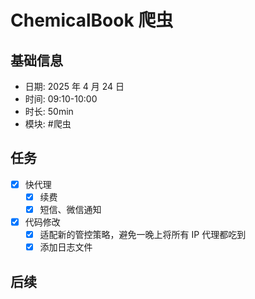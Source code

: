 # ChemicalBook 爬虫

## 基础信息

- 日期: 2025 年 4 月 24 日
- 时间: 09:10-10:00
- 时长: 50min
- 模块: #爬虫

## 任务

- [x] 快代理
  - [x] 续费
  - [x] 短信、微信通知
- [x] 代码修改
  - [x] 适配新的管控策略，避免一晚上将所有 IP 代理都吃到
  - [x] 添加日志文件

## 后续
